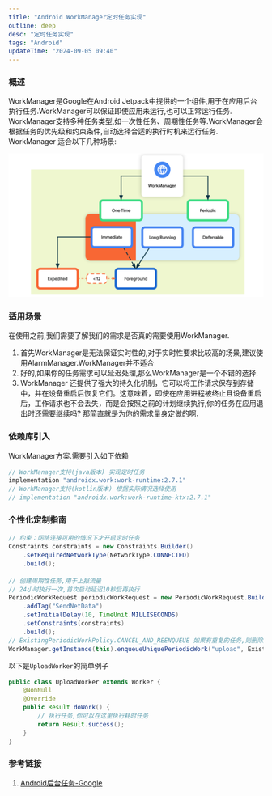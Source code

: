 ```yaml
---
title: "Android WorkManager定时任务实现"
outline: deep
desc: "定时任务实现"
tags: "Android"
updateTime: "2024-09-05 09:40"
---
```


### 概述
WorkManager是Google在Android Jetpack中提供的一个组件,用于在应用后台执行任务.WorkManager可以保证即使应用未运行,也可以正常运行任务.
WorkManager支持多种任务类型,如一次性任务、周期性任务等.WorkManager会根据任务的优先级和约束条件,自动选择合适的执行时机来运行任务.
WorkManager 适合以下几种场景:

![持久性工作的类型-来自Google官网](images/2024/09/05/workmanager_main.svg)

### 适用场景
在使用之前,我们需要了解我们的需求是否真的需要使用WorkManager.
1. 首先WorkManager是无法保证实时性的,对于实时性要求比较高的场景,建议使用AlarmManager.WorkManager并不适合
2. 好的,如果你的任务需求可以延迟处理,那么WorkManager是一个不错的选择.
3. WorkManager 还提供了强大的持久化机制，它可以将工作请求保存到存储中，并在设备重启后恢复它们。这意味着，即使在应用进程被终止且设备重启后，工作请求也不会丢失，而是会按照之前的计划继续执行,你的任务在应用退出时还需要继续吗? 那简直就是为你的需求量身定做的啊.

### 依赖库引入
WorkManager方案.需要引入如下依赖
```java
// WorkManager支持(java版本) 实现定时任务
implementation "androidx.work:work-runtime:2.7.1"
// WorkManager支持(kotlin版本) 根据实际情况选择使用
// implementation "androidx.work:work-runtime-ktx:2.7.1"
```

### 个性化定制指南
```java
// 约束：网络连接可用的情况下才开启定时任务
Constraints constraints = new Constraints.Builder()
    .setRequiredNetworkType(NetworkType.CONNECTED)
    .build();

// 创建周期性任务,用于上报流量
// 24小时执行一次,首次启动延迟10秒后再执行
PeriodicWorkRequest periodicWorkRequest = new PeriodicWorkRequest.Builder(UploadWorker.class, 24, TimeUnit.HOURS)
    .addTag("SendNetData")
    .setInitialDelay(10, TimeUnit.MILLISECONDS)
    .setConstraints(constraints)
    .build();
// ExistingPeriodicWorkPolicy.CANCEL_AND_REENQUEUE 如果有重复的任务,则删除之前的任务,并重新添加
WorkManager.getInstance(this).enqueueUniquePeriodicWork("upload", ExistingPeriodicWorkPolicy.CANCEL_AND_REENQUEUE,periodicWorkRequest);    
```
以下是`UploadWorker`的简单例子
```java
public class UploadWorker extends Worker {
    @NonNull
    @Override
    public Result doWork() {
        // 执行任务,你可以在这里执行耗时任务
        return Result.success();
    }
}
```

### 参考链接
1. [Android后台任务-Google](https://developer.android.com/develop/background-work/background-tasks/persistent/getting-started/define-work?hl=zh-cn#kotlin)


